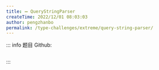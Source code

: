 ```yaml
---
title: ➖ QueryStringParser
createTime: 2022/12/01 08:03:03
author: pengzhanbo
permalink: /type-challenges/extreme/query-string-parser/
---
```


::: info 题目
Github: []()

```ts

```

:::
